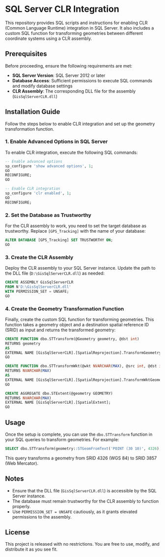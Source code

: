 # SQL Server CLR Integration

This repository provides SQL scripts and instructions for enabling CLR (Common Language Runtime) integration in SQL Server. It also includes a custom SQL function for transforming geometries between different coordinate systems using a CLR assembly.

## Prerequisites

Before proceeding, ensure the following requirements are met:

- **SQL Server Version**: SQL Server 2012 or later
- **Database Access**: Sufficient permissions to execute SQL commands and modify database settings
- **CLR Assembly**: The corresponding DLL file for the assembly (`GisSqlServerCLR.dll`)

## Installation Guide

Follow the steps below to enable CLR integration and set up the geometry transformation function.

### 1. Enable Advanced Options in SQL Server

To enable CLR integration, execute the following SQL commands:

```sql
-- Enable advanced options
sp_configure 'show advanced options', 1;  
GO  
RECONFIGURE;  
GO  

-- Enable CLR integration
sp_configure 'clr enabled', 1;  
GO  
RECONFIGURE;  
```

### 2. Set the Database as Trustworthy

For the CLR assembly to work, you need to set the target database as trustworthy. Replace `[GPS_Tracking]` with the name of your database:

```sql
ALTER DATABASE [GPS_Tracking] SET TRUSTWORTHY ON;
GO
```

### 3. Create the CLR Assembly

Deploy the CLR assembly to your SQL Server instance. Update the path to the DLL file (`D:\GisSqlServerCLR.dll`) as needed:

```sql
CREATE ASSEMBLY GisSqlServerCLR
FROM N'D:\GisSqlServerCLR.dll'
WITH PERMISSION_SET = UNSAFE;
GO
```

### 4. Create the Geometry Transformation Function

Finally, create the custom SQL function for transforming geometries. This function takes a geometry object and a destination spatial reference ID (SRID) as input and returns the transformed geometry:

```sql
CREATE FUNCTION dbo.STTransform(@Geometry geometry, @dst int)
RETURNS geometry
AS
EXTERNAL NAME [GisSqlServerCLR].[SpatialReprojection].TransformGeometry;
GO

CREATE FUNCTION dbo.STTransformWkt(@wkt NVARCHAR(MAX), @src int, @dst int)
RETURNS NVARCHAR(MAX)
AS
EXTERNAL NAME [GisSqlServerCLR].[SpatialReprojection].TransformWktGeometry;
GO

CREATE AGGREGATE dbo.STExtent(@geometry GEOMETRY)
RETURNS NVARCHAR(MAX)
EXTERNAL NAME [GisSqlServerCLR].[SpatialExtent];
GO
```

## Usage

Once the setup is complete, you can use the `dbo.STTransform` function in your SQL queries to transform geometries. For example:

```sql
SELECT dbo.STTransform(geometry::STGeomFromText('POINT (30 10)', 4326), 3857);
```

This query transforms a geometry from SRID 4326 (WGS 84) to SRID 3857 (Web Mercator).

## Notes

- Ensure that the DLL file (`GisSqlServerCLR.dll`) is accessible by the SQL Server instance.
- The database must remain trustworthy for the CLR assembly to function properly.
- Use `PERMISSION_SET = UNSAFE` cautiously, as it grants elevated permissions to the assembly.

## License

This project is released with no restrictions. You are free to use, modify, and distribute it as you see fit.
